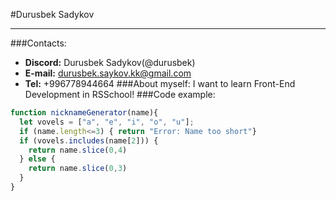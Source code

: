 #Durusbek Sadykov
___
###Contacts:
- **Discord:** Durusbek Sadykov(@durusbek)
- **E-mail:** durusbek.saykov.kk@gmail.com
- **Tel:** +996778944664
###About myself:
I want to learn Front-End Development in RSSchool!
###Code example:
```JavaScript
function nicknameGenerator(name){
  let vovels = ["a", "e", "i", "o", "u"];
  if (name.length<=3) { return "Error: Name too short"}
  if (vovels.includes(name[2])) {
    return name.slice(0,4)
  } else {
    return name.slice(0,3)
  }
}
```

